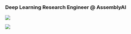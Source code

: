 ### Deep Learning Research Engineer @ AssemblyAI


[![](https://github-readme-stats.vercel.app/api?username=deepconsc&theme=blue-green)](https://github.com/deepconsc)  
  
  [![](https://github-readme-stats.vercel.app/api/top-langs/?username=deepconsc&layout=compact)](https://github.com/deepconsc)  
